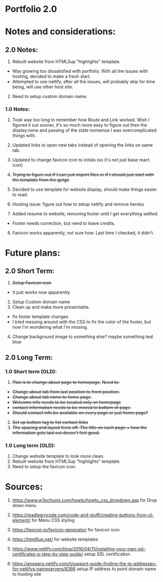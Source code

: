 # Portfolio 2.0


# Notes and considerations:
## 2.0 Notes:
1. Rebuilt website from HTML5up "highlights" template.
* Was growing too dissatisfied with portfolio. With all the issues with hosting, decided to make a fresh start.
* Attempted to use netlify, after all the issues, will probably skip for time being, will use other host site.

2. Need to setup custom domain name.
### 1.0 Notes:
1. Took way too long to remember how Route and Link worked. Wish I figured it out sooner, it's so much more easy to figure out then the display:none and passing of the state nonsense I was overcomplicated things with.
2. Updated links to open new tabs instead of opening the links on same tab.
3. Updated to change favicon icon to initals (so it's not just base react icon)
4. ~~Trying to figure out if I can just import files or if I should just start with the template from the getgo~~
5. Decided to use template for website display, should make things easier to read.

6. Hosting issue: figure out how to setup netlify and remove heroku

7. Added resume to website, removing footer until I get everything settled.
* Footer needs correction, but need to leave credits.

8. Favicon works apparently, not sure how. Last time I checked, it didn't.
# Future plans:

## 2.0 Short Term:
1. ~~Setup Favicon icon~~
* It just works now apparently.
2. Setup Custom domain name
3. Clean up and make more presentable.
* fix footer template changes
* I tried messing around with the CSS to fix the color of the footer, but now I'm wondering what I'm missing.
4. Change background image to something else? maybe something  teal blue 
## 2.0 Long Term:

### 1.0 Short term (OLD):
1. ~~Plan is to change about page to homepage.~~
~~Need to:~~
* ~~Change about tab from last position to front position.~~
* ~~Change about tab name to home page.~~
* ~~Welcome info needs to be located only on homepage~~
* ~~contact information needs to be moved to bottom of page.~~
* ~~Should contact info be available on every page or just home page?~~
2. ~~Set up bottom tag to list contact links~~
3. ~~The spacing and layout feels off. The title on each page + how the information gets laid out doesn't feel good.~~
### 1.0 Long term (OLD):
1. Change website template to look more clean.
2. Rebuilt website from HTML5up "highlights" template.
3. Need to setup the favicon icon.




# Sources:
1. https://www.w3schools.com/howto/howto_css_dropdown.asp for Drop down menu
1. https://readlearncode.com/code-and-stuff/creating-buttons-from-ul-element/ for Menu CSS styling
2. https://favicon.io/favicon-generator/ for favicon icon
3. https://html5up.net/ for website templates

4. https://www.netlify.com/blog/2016/04/11/installing-your-own-ssl-certificates-a-step-by-step-guide/ setup SSL certification 
5. https://answers.netlify.com/t/support-guide-finding-the-ip-addresses-for-netlifys-nameservers/8366 setup IP address to point domain name to hosting site